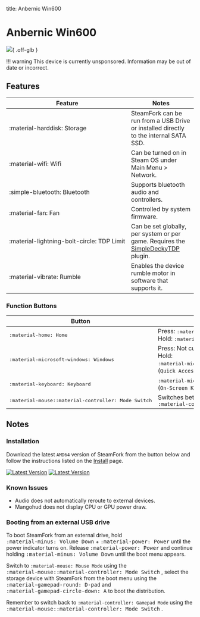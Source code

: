 title: Anbernic Win600

<style>
  code {white-space: nowrap;}
  kbd {white-space: nowrap;}
  no-wrap {white-space: nowrap;}
</style>

# Anbernic Win600

![](../../_inc/images/devices/anbernic-win600.png){ .off-glb }

!!! warning
    This device is currently unsponsored.
    Information may be out of date or incorrect.

## Features

| Feature | Notes |
| -- | -- |
| <no-wrap>:material-harddisk: Storage</no-wrap> | SteamFork can be run from a USB Drive or installed directly to the internal SATA SSD. |
| <no-wrap>:material-wifi: Wifi</no-wrap> | Can be turned on in Steam OS under Main Menu > Network. |
| <no-wrap>:simple-bluetooth: Bluetooth</no-wrap> | Supports bluetooth audio and controllers. |
| <no-wrap>:material-fan: Fan</no-wrap> | Controlled by system firmware. |
| <no-wrap>:material-lightning-bolt-circle: TDP Limit</no-wrap> | Can be set globally, per system or per game. Requires the [SimpleDeckyTDP](https://github.com/SteamFork/SimpleDeckyTDP) plugin. |
| <no-wrap>:material-vibrate: Rumble</no-wrap> | Enables the device rumble motor in software that supports it. |

### Function Buttons

| Button | Function |
| -- | -- |
| <kbd>:material-home: Home</kbd> | Press: <kbd>:material-microsoft-xbox: Guide</kbd> <no-wrap>(`Steam Menu`)</nowrap><br />Hold: <kbd>:material-microsoft-xbox: Guide</kbd> chording
| <kbd>:material-microsoft-windows: Windows</kbd> | Press: Not currently functional <br /> Hold: <no-wrap><kbd>:material-microsoft-xbox: Guide</kbd> + <kbd>:material-gamepad-circle-down: A</kbd></no-wrap> <no-wrap>(`Quick Access Menu`)</no-wrap>
| <kbd>:material-keyboard: Keyboard</kbd> | <no-wrap><kbd>:material-microsoft-xbox: Guide</kbd> + <kbd>:material-gamepad-circle-left: X</kbd></no-wrap> <no-wrap>(`On-Screen Keyboard`)</no-wrap> |
| <kbd>:material-mouse::material-controller: Mode Switch</kbd> | Switches between <code>:material-mouse: Mouse Mode</code> and <code>:material-controller: Gamepad Mode</code> |


## Notes

### Installation

Download the latest `AMD64` version of SteamFork from the button below and follow the instructions listed on the [Install](../../../play/install/) page.

[![Latest Version](https://img.shields.io/github/release/SteamFork/distribution.svg?labelColor=111111&color=5998FF&label=Latest&style=flat#only-light)](https://github.com/SteamFork/distribution/releases/latest)
[![Latest Version](https://img.shields.io/github/release/SteamFork/distribution.svg?labelColor=dddddd&color=5998FF&label=Latest&style=flat#only-dark)](https://github.com/SteamFork/distribution/releases/latest)

### Known Issues

* Audio does not automatically reroute to external devices.
* Mangohud does not display CPU or GPU power draw.

### Booting from an external USB drive

To boot SteamFork from an external drive, hold <no-wrap><kbd>:material-minus: Volume Down</kbd> + <kbd>:material-power: Power</kbd></no-wrap> until the power indicator turns on.
Release <kbd>:material-power: Power</kbd> and continue holding <kbd>:material-minus: Volume Down</kbd> until the boot menu appears.

Switch to <code>:material-mouse: Mouse Mode</code> using the <kbd>:material-mouse::material-controller: Mode Switch</kbd> ,
select the storage device with SteamFork from the boot menu using the <kbd>:material-gamepad-round: D-pad</kbd> and <kbd>:material-gamepad-circle-down: A</kbd> to boot the distribution.

Remember to switch back to <code>:material-controller: Gamepad Mode</code> using the <kbd>:material-mouse::material-controller: Mode Switch</kbd> .
